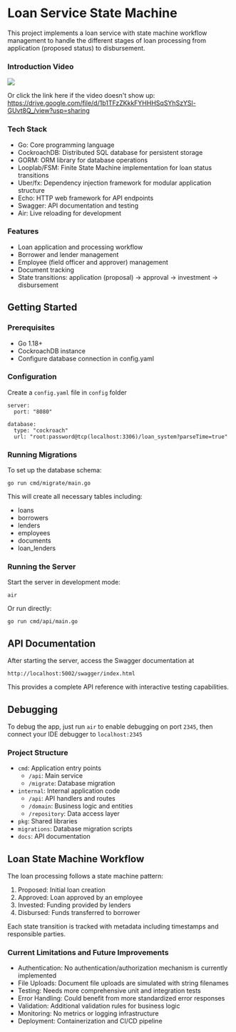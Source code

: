 # Loan Service State Machine

This project implements a loan service with state machine workflow management to handle the different stages of loan processing from application (proposed status) to disbursement.

### Introduction Video

![](https://drive.google.com/file/d/1b1TFzZKkkFYHHHSqSYhSzYSl-GUvt8Q_/view?usp=sharing)

Or click the link here if the video doesn't show up:
https://drive.google.com/file/d/1b1TFzZKkkFYHHHSqSYhSzYSl-GUvt8Q_/view?usp=sharing

### Tech Stack

- Go: Core programming language
- CockroachDB: Distributed SQL database for persistent storage
- GORM: ORM library for database operations
- Looplab/FSM: Finite State Machine implementation for loan status transitions
- Uber/fx: Dependency injection framework for modular application structure
- Echo: HTTP web framework for API endpoints
- Swagger: API documentation and testing
- Air: Live reloading for development

### Features

- Loan application and processing workflow
- Borrower and lender management
- Employee (field officer and approver) management
- Document tracking
- State transitions: application (proposal) → approval → investment → disbursement

## Getting Started

### Prerequisites
- Go 1.18+
- CockroachDB instance
- Configure database connection in config.yaml

### Configuration

Create a `config.yaml` file in `config` folder

```
server:
  port: "8080"

database:
  type: "cockroach"
  url: "root:password@tcp(localhost:3306)/loan_system?parseTime=true"
```

### Running Migrations

To set up the database schema:
```
go run cmd/migrate/main.go
```

This will create all necessary tables including:

- loans
- borrowers
- lenders
- employees
- documents
- loan_lenders

### Running the Server

Start the server in development mode:
```
air
```

Or run directly:
```
go run cmd/api/main.go
```

## API Documentation

After starting the server, access the Swagger documentation at

```
http://localhost:5002/swagger/index.html
```

This provides a complete API reference with interactive testing capabilities.

## Debugging

To debug the app, just run `air` to enable debugging on port `2345`, then connect your IDE debugger to `localhost:2345`

### Project Structure

- `cmd`: Application entry points
    - `/api`: Main service
    - `/migrate`: Database migration
- `internal`: Internal application code
    - `/api`: API handlers and routes
    - `/domain`: Business logic and entities
    - `/repository`: Data access layer
- `pkg`: Shared libraries
- `migrations`: Database migration scripts
- `docs`: API documentation

## Loan State Machine Workflow

The loan processing follows a state machine pattern:

1. Proposed: Initial loan creation
2. Approved: Loan approved by an employee
3. Invested: Funding provided by lenders
4. Disbursed: Funds transferred to borrower

Each state transition is tracked with metadata including timestamps and responsible parties.

### Current Limitations and Future Improvements

- Authentication: No authentication/authorization mechanism is currently implemented
- File Uploads: Document file uploads are simulated with string filenames
- Testing: Needs more comprehensive unit and integration tests
- Error Handling: Could benefit from more standardized error responses
- Validation: Additional validation rules for business logic
- Monitoring: No metrics or logging infrastructure
- Deployment: Containerization and CI/CD pipeline